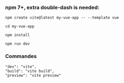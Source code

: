 ### npm 7+, extra double-dash is needed:

```shell
npm create vite@latest my-vue-app -- --template vue

cd my-vue-app

npm install

npm run dev
```
### Commandes

```shell
"dev": "vite",
"build": "vite build",
"preview": "vite preview"
```

